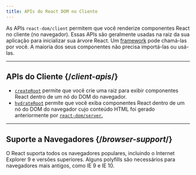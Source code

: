 ```yaml
---
title: APIs do React DOM no Cliente
---
```


<Intro>

As APIs `react-dom/client` permitem que você renderize componentes React no cliente (no navegador). Essas APIs são geralmente usadas na raiz da sua aplicação para inicializar sua árvore React. Um [framework](/learn/start-a-new-react-project#production-grade-react-frameworks) pode chamá-las por você. A maioria dos seus componentes não precisa importá-las ou usá-las.

</Intro>

---

## APIs do Cliente {/*client-apis*/}

* [`createRoot`](/reference/react-dom/client/createRoot) permite que você crie uma raiz para exibir componentes React dentro de um nó do DOM do navegador.
* [`hydrateRoot`](/reference/react-dom/client/hydrateRoot) permite que você exiba componentes React dentro de um nó do DOM do navegador cujo conteúdo HTML foi gerado anteriormente por [`react-dom/server`.](/reference/react-dom/server)

---

## Suporte a Navegadores {/*browser-support*/}

O React suporta todos os navegadores populares, incluindo o Internet Explorer 9 e versões superiores. Alguns polyfills são necessários para navegadores mais antigos, como IE 9 e IE 10.
